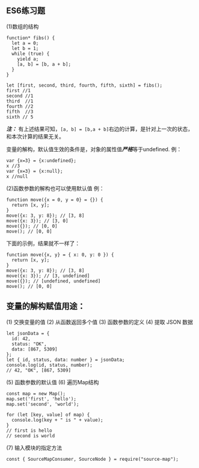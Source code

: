 ## ES6练习题

(1)数组的结构
```
function* fibs() {
  let a = 0;
  let b = 1;
  while (true) {
    yield a;
    [a, b] = [b, a + b];
  }
}

let [first, second, third, fourth, fifth, sixth] = fibs();
first //1
second //1
third  //1
fourth //2
fifth  //3
sixth // 5
```
***注：***
有上述结果可知，`[a, b] = [b,a + b]`右边的计算，是针对上一次的状态，和本次计算的结果无关。

变量的解构，默认值生效的条件是，对象的属性值***严格***等于undefined.
例：
```
var {x=3} = {x:undefined};
x //3
var {x=3} = {x:null};
x //null
```

(2)函数参数的解构也可以使用默认值
例：
```
function move({x = 0, y = 0} = {}) {
  return [x, y];
}
move({x: 3, y: 8}); // [3, 8]
move({x: 3}); // [3, 0]
move({}); // [0, 0]
move(); // [0, 0]
```
下面的示例，结果就不一样了：
```
function move({x, y} = { x: 0, y: 0 }) {
  return [x, y];
}
move({x: 3, y: 8}); // [3, 8]
move({x: 3}); // [3, undefined]
move({}); // [undefined, undefined]
move(); // [0, 0]
```
## 变量的解构赋值用途：
(1) 交换变量的值
(2) 从函数返回多个值
(3) 函数参数的定义
(4) 提取 JSON 数据
```
let jsonData = {
  id: 42,
  status: "OK",
  data: [867, 5309]
};
let { id, status, data: number } = jsonData;
console.log(id, status, number);
// 42, "OK", [867, 5309]
```
(5) 函数参数的默认值
(6) 遍历Map结构
```
const map = new Map();
map.set('first', 'hello');
map.set('second', 'world');

for (let [key, value] of map) {
  console.log(key + " is " + value);
}
// first is hello
// second is world
```
(7) 输入模块的指定方法
```
const { SourceMapConsumer, SourceNode } = require("source-map");
```
